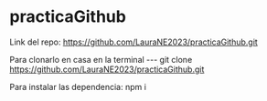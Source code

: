 # practicaGithub

Link del repo: https://github.com/LauraNE2023/practicaGithub.git 

Para clonarlo en casa en la terminal --- git clone https://github.com/LauraNE2023/practicaGithub.git

Para instalar las dependencia: npm i 


